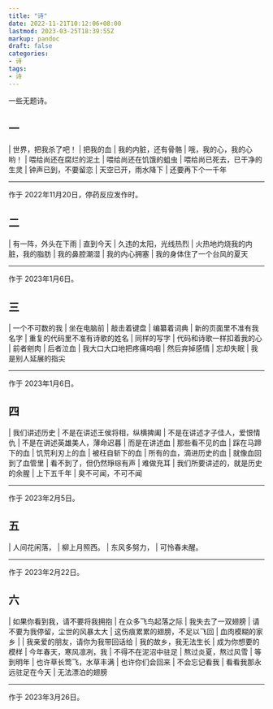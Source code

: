 ```yaml
---
title: "诗"
date: 2022-11-21T10:12:06+08:00
lastmod: 2023-03-25T18:39:55Z
markup: pandoc
draft: false
categories:
- 诗
tags:
- 诗
---
```


一些无题诗。

## 一

| 世界，把我杀了吧！
| 把我的血
| 我的内脏，还有骨骼
| 哦，我的心，我的心哟！
| 喂给尚还在腐烂的泥土
| 喂给尚还在饥饿的蛆虫
| 喂给尚已死去，已干净的生灵
| 钟声已到，不要留恋
| 天空已开，雨水降下
| 还要再下个一千年

---

作于 2022年11月20日，停药反应发作时。

## 二

| 有一阵，外头在下雨
| 直到今天
| 久违的太阳，光线热烈
| 火热地灼烧我的内脏，我的脂肪
| 我的鼻腔潮湿
| 我的内心拥塞
| 我的身体住了一个台风的夏天

---

作于 2023年1月6日。

## 三

| 一个不可数的我
| 坐在电脑前
| 敲击着键盘
| 编纂着词典
| 新的页面里不准有我名字
| 重复的代码里不准有诗歌的姓名
| 同样的写字
| 代码和诗歌一样扣着我的心
| 前者剜肉
| 后者泣血
| 我大口大口地把疼痛呜咽
| 然后弃掉感情
| 忘却失眠
| 我是别人延展的指尖

---

作于 2023年1月6日。

## 四

| 我们讲述历史
| 不是在讲述王侯将相，纵横捭阖
| 不是在讲述才子佳人，爱恨情仇
| 不是在讲述英雄美人，薄命迟暮
| 而是在讲述血
| 那些看不见的血
| 踩在马蹄下的血
| 饥荒利刃上的血
| 被枉自斩下的血
| 所有的血，滴进历史的血
| 就像血回到了血管里
| 看不到了，但仍然琤琮有声
| 难做充耳
| 我们所要讲述的，就是历史的余腥
| 上下五千年
| 臭不可闻，不可不闻

---

作于 2023年2月5日。

## 五

| 人间花闲落，
| 柳上月照西。
| 东风多努力，
| 可怜春未醒。

---

作于 2023年2月22日。

## 六

| 如果你看到我，请不要将我拥抱
| 在众多飞鸟起落之际
| 我失去了一双翅膀
| 请不要为我停留，尘世的风暴太大
| 这伤痕累累的翅膀，不足以飞回
| 血肉模糊的家乡
| 
| 我亲爱的朋友，请你为我带回话给
| 我的故乡，我无法生长
| 成为你想要的模样
| 今年春天，寒风凛冽，我
| 不得不在泥沼中驻足
| 熬过炎夏，熬过风雪
| 等到明年
| 也许草长莺飞，水草丰满
| 也许你们会回来
| 不会忘记看我
| 看看我那永远驻足在今天
| 无法漂泊的翅膀

---

作于 2023年3月26日。
